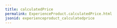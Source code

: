 ```yaml
---
title: calculatedPrice
permalink: ExperienceProduct.calculatedPrice.html
jsonid: experienceproduct_calculatedprice
---
```


